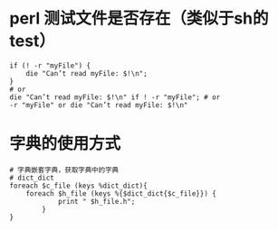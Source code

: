 # perl 测试文件是否存在（类似于sh的test）
    if (! -r "myFile") {
        die "Can’t read myFile: $!\n";
    }
    # or
    die "Can’t read myFile: $!\n" if ! -r "myFile"; # or
    -r "myFile" or die "Can’t read myFile: $!\n"
 
# 字典的使用方式
    # 字典嵌套字典，获取字典中的字典
    # dict_dict
    foreach $c_file (keys %dict_dict){
        foreach $h_file (keys %{$dict_dict{$c_file}}) {
                print " $h_file.h";
            }
    }
    